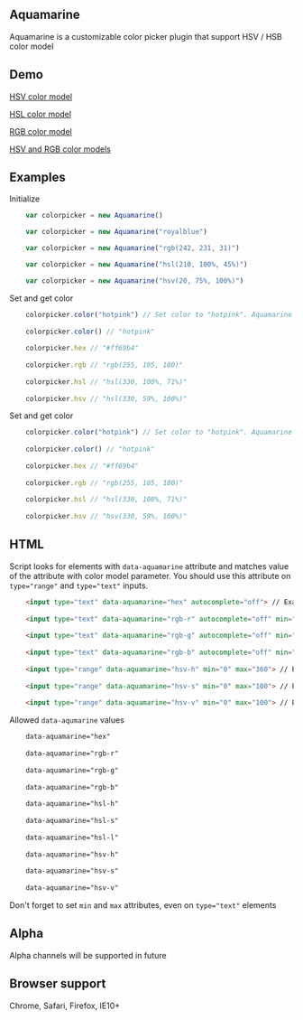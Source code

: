 ## Aquamarine
Aquamarine is a customizable color picker plugin that support HSV / HSB color model

## Demo

[HSV color model](https://rawgit.com/vladmoroz/Aquamarine/master/demo/hsv.html)

[HSL color model](https://rawgit.com/vladmoroz/Aquamarine/master/demo/hsl.html)

[RGB color model](https://rawgit.com/vladmoroz/Aquamarine/master/demo/rgb.html)

[HSV and RGB color models](https://rawgit.com/vladmoroz/Aquamarine/master/demo/rgb.html)

## Examples

Initialize


```javascript
	var colorpicker = new Aquamarine()

	var colorpicker = new Aquamarine("royalblue")

	var colorpicker = new Aquamarine("rgb(242, 231, 31)")

	var colorpicker = new Aquamarine("hsl(210, 100%, 45%)")

	var colorpicker = new Aquamarine("hsv(20, 75%, 100%)")
```
	
Set and get color
	
```javascript
	colorpicker.color("hotpink") // Set color to "hotpink". Aquamarine accepts any CSS color format
	
	colorpicker.color() // "hotpink"
	
	colorpicker.hex // "#ff69b4"
	
	colorpicker.rgb // "rgb(255, 105, 180)"
	
	colorpicker.hsl // "hsl(330, 100%, 71%)"
	
	colorpicker.hsv // "hsl(330, 59%, 100%)"
```
	
Set and get color
	
```javascript
	colorpicker.color("hotpink") // Set color to "hotpink". Aquamarine accepts any CSS color format
	
	colorpicker.color() // "hotpink"
	
	colorpicker.hex // "#ff69b4"
	
	colorpicker.rgb // "rgb(255, 105, 180)"
	
	colorpicker.hsl // "hsl(330, 100%, 71%)"
	
	colorpicker.hsv // "hsv(330, 59%, 100%)"
```
	
## HTML

Script looks for elements with ``data-aquamarine`` attribute and matches value of the attribute with color model parameter. You should use this attribute on ``type="range"`` and ``type="text"`` inputs.

```html
	<input type="text" data-aquamarine="hex" autocomplete="off"> // Example hex text input
	
	<input type="text" data-aquamarine="rgb-r" autocomplete="off" min="0" max="255"> // Example red in RGB color model text input
	
	<input type="text" data-aquamarine="rgb-g" autocomplete="off" min="0" max="255"> // Example green in RGB color model text input
	
	<input type="text" data-aquamarine="rgb-b" autocomplete="off" min="0" max="255"> // Example blue in RGB color model text input
	
	<input type="range" data-aquamarine="hsv-h" min="0" max="360"> // Example hue in HSV / HSB color model range input
	
	<input type="range" data-aquamarine="hsv-s" min="0" max="100"> // Example saturation in HSV / HSB color model range input
	
	<input type="range" data-aquamarine="hsv-v" min="0" max="100"> // Example brightness in HSV / HSB color model range input
```

Allowed ``data-aqumarine`` values

```html	
	data-aquamarine="hex"
	
	data-aquamarine="rgb-r"
	
	data-aquamarine="rgb-g"
	
	data-aquamarine="rgb-b"
	
	data-aquamarine="hsl-h"
	
	data-aquamarine="hsl-s"
	
	data-aquamarine="hsl-l"
	
	data-aquamarine="hsv-h"
	
	data-aquamarine="hsv-s"
	
	data-aquamarine="hsv-v"
```
	
Don't forget to set ``min`` and ``max`` attributes, even on ``type="text"`` elements

## Alpha
Alpha channels will be supported in future

## Browser support
Chrome, Safari, Firefox, IE10+
